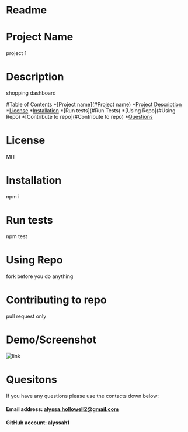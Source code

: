 # Readme 

# Project Name
project 1

# Description
shopping dashboard

#Table of Contents
*[Project name](#Project name)
*[Project Description](#Description)
*[License](#License)
*[Installation](#Installation)
*[Run tests](#Run Tests)
*[Using Repo](#Using Repo)
*[Contribute to repo](#Contribute to repo)
*[Questions](#Questions)


# License
MIT

# Installation
npm i

# Run tests
npm test

# Using Repo
fork before you do anything

# Contributing to repo
pull request only


# Demo/Screenshot
![link](https://drive.google.com/file/d/1tMOqa3Kujyse7kPn9_LTEmszu_ewJD5p/preview)

# Quesitons
If you have any questions please use the contacts down below:

#### Email address: alyssa.hollowell2@gmail.com
#### GitHub account: alyssah1

